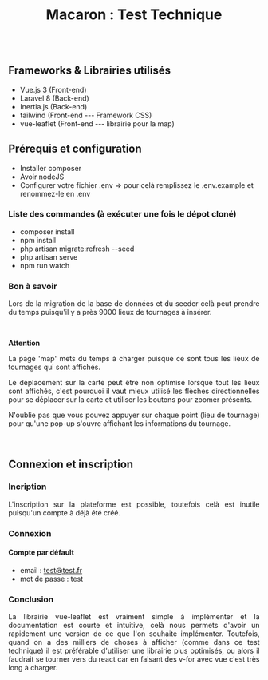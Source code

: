 <h1 align="center">Macaron : Test Technique</h1>
</br>
</br>

## Frameworks & Librairies utilisés
- Vue.js 3 (Front-end)
- Laravel 8 (Back-end)
- Inertia.js (Back-end)
- tailwind (Front-end --- Framework CSS) 
- vue-leaflet (Front-end --- librairie pour la map)

## Prérequis et configuration
- Installer composer 
- Avoir nodeJS
- Configurer votre fichier .env => pour celà remplissez le .env.example et renommez-le en .env

### Liste des commandes (à exécuter une fois le dépot cloné)
- composer install
- npm install
- php artisan migrate:refresh --seed
- php artisan serve
- npm run watch

### Bon à savoir
<p align="justify">Lors de la migration de la base de données et du seeder celà peut prendre du temps puisqu'il y a près 9000 lieux de tournages à insérer.</p>
</br>

**Attention** 
<p align="justify">La page 'map' mets du temps à charger puisque ce sont tous les lieux de tournages qui sont affichés. </p>
<p align="justify">Le déplacement sur la carte peut être non optimisé lorsque tout les lieux sont affichés, c'est pourquoi il vaut mieux utilisé les flèches directionnelles pour se déplacer sur la carte et utiliser les boutons pour zoomer présents.</p>
<p align="justify">N'oublie pas que vous pouvez appuyer sur chaque point (lieu de tournage) pour qu'une pop-up s'ouvre affichant les informations du tournage.</p>

</br>

## Connexion et inscription 
### Incription
<p align="justify">L'inscription sur la plateforme est possible, toutefois celà est inutile puisqu'un compte à déjà été créé.</p>


### Connexion
#### Compte par défault
- email : test@test.fr
- mot de passe : test

### Conclusion
<p align="justify">La librairie vue-leaflet est vraiment simple à implémenter et la documentation est courte et intuitive, celà nous permets d'avoir un rapidement une version de ce que l'on souhaite implémenter. Toutefois, quand on a des milliers de choses à afficher (comme dans ce test technique) il est préférable d'utiliser une librairie plus optimisés, ou alors il faudrait se tourner vers du react car en faisant des v-for avec vue c'est très long à charger.</p>
</br>
